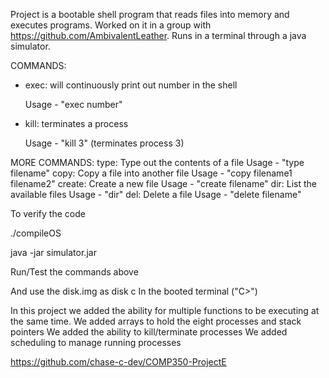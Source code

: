 Project is a bootable shell program that reads files into memory and executes programs.
Worked on it in a group with https://github.com/AmbivalentLeather.
Runs in a terminal through a java simulator.

COMMANDS:

- exec: will continuously print out number in the shell

	Usage - "exec number"
- kill: terminates a process

	Usage - "kill 3" (terminates process 3)

MORE COMMANDS:
	type: Type out the contents of a file Usage - "type filename"
	copy: Copy a file into another file Usage - "copy filename1 filename2"
	create: Create a new file Usage - "create filename"
	dir: List the available files Usage - "dir"
	del: Delete a file Usage - "delete filename"


To verify the code
  
  ./compileOS
  
  java -jar simulator.jar
  
  Run/Test the commands above


And use the disk.img as disk c
In the booted terminal ("C>")

In this project we added the ability for multiple functions to be executing at the same time. 
We added arrays to hold the eight processes and stack pointers
We added the ability to kill/terminate processes
We added scheduling to manage running processes

https://github.com/chase-c-dev/COMP350-ProjectE


